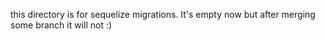 this directory is for sequelize migrations. It's empty now but after merging some branch it will not :)
